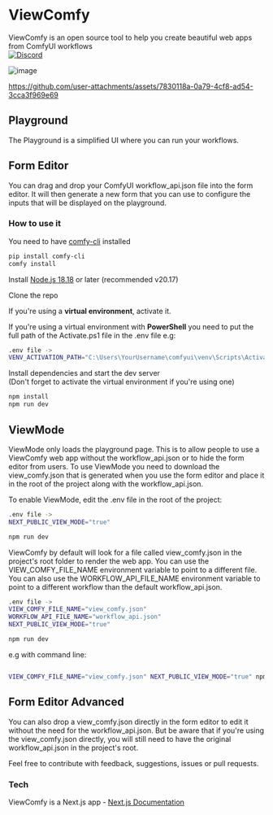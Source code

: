 # ViewComfy

ViewComfy is an open source tool to help you create beautiful web apps from ComfyUI workflows  
[![Discord](https://img.shields.io/badge/ViewComfy-Discord-%235865F2.svg)](https://discord.gg/DXubrz5R7E)

![image](https://github.com/user-attachments/assets/2cdacb83-3f71-4e11-9fbd-55b61852a1cb)

https://github.com/user-attachments/assets/7830118a-0a79-4cf8-ad54-3cca3f969e69

## Playground

The Playground is a simplified UI where you can run your workflows.

## Form Editor

You can drag and drop your ComfyUI workflow_api.json file into the form editor. It will then generate a new form that you can use to configure the inputs that will be displayed on the playground.

### How to use it

You need to have [comfy-cli](https://github.com/Comfy-Org/comfy-cli/) installed

```bash
pip install comfy-cli
comfy install
```

Install [Node.js 18.18](https://nodejs.org/) or later (recommended v20.17)

Clone the repo

If you're using a **virtual environment**, activate it.

If you're using a virtual environment with **PowerShell** you need to put the full path of the Activate.ps1 file in the .env file
e.g:

```bash
.env file ->
VENV_ACTIVATION_PATH="C:\Users\YourUsername\comfyui\venv\Scripts\Activate.ps1"
```

Install dependencies and start the dev server  
(Don't forget to activate the virtual environment if you're using one)

```bash
npm install
npm run dev
```

## ViewMode

ViewMode only loads the playground page. This is to allow people to use a ViewComfy web app without the workflow_api.json or to hide the form editor from users.
To use ViewMode you need to download the view_comfy.json that is generated when you use the form editor and place it in the root of the project along with the workflow_api.json.

To enable ViewMode, edit the .env file in the root of the project:

```bash
.env file ->
NEXT_PUBLIC_VIEW_MODE="true"

npm run dev
```

ViewComfy by default will look for a file called view_comfy.json in the project's root folder to render the web app. You can use the VIEW_COMFY_FILE_NAME environment variable to point to a different file. You can also use the WORKFLOW_API_FILE_NAME environment variable to point to a different workflow than the default workflow_api.json.

```bash
.env file ->
VIEW_COMFY_FILE_NAME="view_comfy.json"
WORKFLOW_API_FILE_NAME="workflow_api.json"
NEXT_PUBLIC_VIEW_MODE="true"

npm run dev
```

e.g with command line:

```bash

VIEW_COMFY_FILE_NAME="view_comfy.json" NEXT_PUBLIC_VIEW_MODE="true" npm run dev
```

## Form Editor Advanced

You can also drop a view_comfy.json directly in the form editor to edit it without the need for the workflow_api.json. But be aware that if you're using the view_comfy.json directly, you will still need to have the original workflow_api.json in the project's root.

Feel free to contribute with feedback, suggestions, issues or pull requests.

### Tech

ViewComfy is a Next.js app - [Next.js Documentation](https://nextjs.org/docs)
